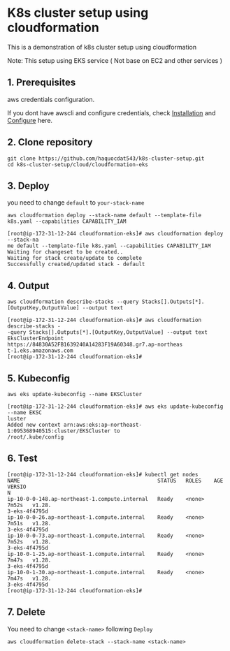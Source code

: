 # K8s cluster setup using cloudformation
This is a demonstration of k8s cluster setup using cloudformation

Note: This setup using EKS service ( Not base on EC2 and other services )
## 1. Prerequisites
aws credentials configuration.

If you dont have awscli and configure credentials, check [Installation](https://docs.aws.amazon.com/cli/latest/userguide/getting-started-install.html) and [Configure](https://docs.aws.amazon.com/cli/latest/reference/configure/) here.
## 2. Clone repository
```
git clone https://github.com/haquocdat543/k8s-cluster-setup.git
cd k8s-cluster-setup/cloud/cloudformation-eks
```
## 3. Deploy
you need to change `default` to `your-stack-name` 
```
aws cloudformation deploy --stack-name default --template-file k8s.yaml --capabilities CAPABILITY_IAM
```
```
[root@ip-172-31-12-244 cloudformation-eks]# aws cloudformation deploy --stack-na
me default --template-file k8s.yaml --capabilities CAPABILITY_IAM
Waiting for changeset to be created..
Waiting for stack create/update to complete
Successfully created/updated stack - default
```

## 4. Output
```
aws cloudformation describe-stacks --query Stacks[].Outputs[*].[OutputKey,OutputValue] --output text
```
```
[root@ip-172-31-12-244 cloudformation-eks]# aws cloudformation describe-stacks -
-query Stacks[].Outputs[*].[OutputKey,OutputValue] --output text
EksClusterEndpoint      https://84830A52FB1639240A14283F19A60348.gr7.ap-northeas
t-1.eks.amazonaws.com
[root@ip-172-31-12-244 cloudformation-eks]#
```

## 5. Kubeconfig 
```
aws eks update-kubeconfig --name EKSCluster
```
```
[root@ip-172-31-12-244 cloudformation-eks]# aws eks update-kubeconfig --name EKSC
luster
Added new context arn:aws:eks:ap-northeast-1:095368940515:cluster/EKSCluster to
/root/.kube/config
```

## 6. Test
```
[root@ip-172-31-12-244 cloudformation-eks]# kubectl get nodes
NAME                                            STATUS   ROLES    AGE     VERSIO
N
ip-10-0-0-148.ap-northeast-1.compute.internal   Ready    <none>   7m52s   v1.28.
3-eks-4f4795d
ip-10-0-0-26.ap-northeast-1.compute.internal    Ready    <none>   7m51s   v1.28.
3-eks-4f4795d
ip-10-0-0-73.ap-northeast-1.compute.internal    Ready    <none>   7m52s   v1.28.
3-eks-4f4795d
ip-10-0-1-25.ap-northeast-1.compute.internal    Ready    <none>   7m47s   v1.28.
3-eks-4f4795d
ip-10-0-1-30.ap-northeast-1.compute.internal    Ready    <none>   7m47s   v1.28.
3-eks-4f4795d
[root@ip-172-31-12-244 cloudformation-eks]#
```

## 7. Delete
You need to change `<stack-name>` following `Deploy`
```
aws cloudformation delete-stack --stack-name <stack-name>
```

